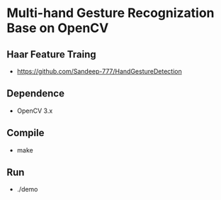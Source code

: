 # Multi-hand Gesture Recognization Base on OpenCV
## Haar Feature Traing 
   * https://github.com/Sandeep-777/HandGestureDetection 

## Dependence 
   * OpenCV 3.x   

## Compile 
   * make 

## Run 
   * ./demo  
   
